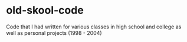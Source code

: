 # old-skool-code
Code that I had written for various classes in high school and college as well as personal projects (1998 - 2004)
